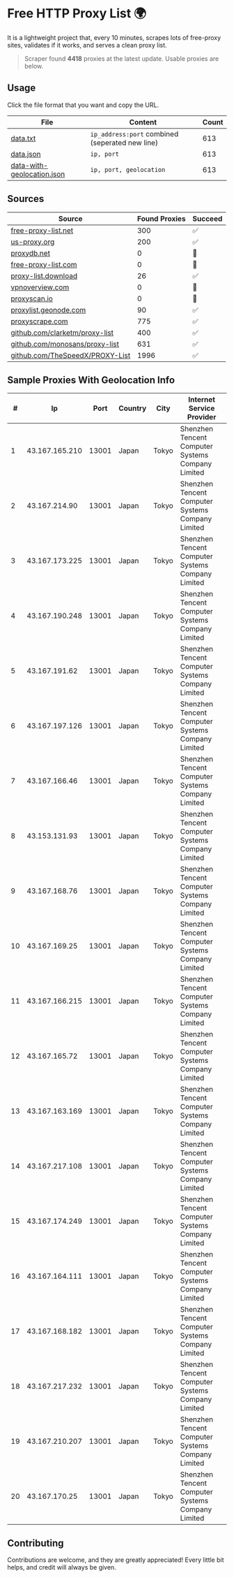 
# Free HTTP Proxy List 🌍

It is a lightweight project that, every 10 minutes, scrapes lots of free-proxy sites, validates if it works, and serves a clean proxy list.


> Scraper found **4418** proxies at the latest update. Usable proxies are below.

## Usage

Click the file format that you want and copy the URL.


|File|Content|Count|
|----|-------|-----|
|[data.txt](https://raw.githubusercontent.com/themiralay/Proxy-List-World/master/data.txt)|`ip_address:port` combined (seperated new line)|613|
|[data.json](https://raw.githubusercontent.com/themiralay/Proxy-List-World/master/data.json)|`ip, port`|613|
|[data-with-geolocation.json](https://raw.githubusercontent.com/themiralay/Proxy-List-World/master/data-with-geolocation.json)|`ip, port, geolocation`|613|

## Sources

|Source|Found Proxies|Succeed|
|------|-------------|-------|
|[free-proxy-list.net](https://free-proxy-list.net)|300|✅|
|[us-proxy.org](https://www.us-proxy.org)|200|✅|
|[proxydb.net](http://proxydb.net)|0|🚫|
|[free-proxy-list.com](https://free-proxy-list.com/?page=&port=&type%5B%5D=http&type%5B%5D=https&up_time=0&search=Search)|0|🚫|
|[proxy-list.download](https://www.proxy-list.download/HTTP)|26|✅|
|[vpnoverview.com](https://vpnoverview.com/privacy/anonymous-browsing/free-proxy-servers)|0|🚫|
|[proxyscan.io](https://www.proxyscan.io)|0|🚫|
|[proxylist.geonode.com](https://proxylist.geonode.com/api/proxy-list?limit=300&page=1&sort_by=lastChecked&sort_type=desc&protocols=http,https)|90|✅|
|[proxyscrape.com](https://api.proxyscrape.com/v2/?request=displayproxies&protocol=http&timeout=10000&country=all&ssl=all&anonymity=all)|775|✅|
|[github.com/clarketm/proxy-list](https://raw.githubusercontent.com/clarketm/proxy-list/master/proxy-list-raw.txt)|400|✅|
|[github.com/monosans/proxy-list](https://raw.githubusercontent.com/monosans/proxy-list/main/proxies/http.txt)|631|✅|
|[github.com/TheSpeedX/PROXY-List](https://raw.githubusercontent.com/TheSpeedX/PROXY-List/master/http.txt)|1996|✅|


## Sample Proxies With Geolocation Info

|#|Ip|Port|Country|City|Internet Service Provider|
|-|--|----|-------|----|-------------------------|
|1|43.167.165.210|13001|Japan|Tokyo|Shenzhen Tencent Computer Systems Company Limited|
|2|43.167.214.90|13001|Japan|Tokyo|Shenzhen Tencent Computer Systems Company Limited|
|3|43.167.173.225|13001|Japan|Tokyo|Shenzhen Tencent Computer Systems Company Limited|
|4|43.167.190.248|13001|Japan|Tokyo|Shenzhen Tencent Computer Systems Company Limited|
|5|43.167.191.62|13001|Japan|Tokyo|Shenzhen Tencent Computer Systems Company Limited|
|6|43.167.197.126|13001|Japan|Tokyo|Shenzhen Tencent Computer Systems Company Limited|
|7|43.167.166.46|13001|Japan|Tokyo|Shenzhen Tencent Computer Systems Company Limited|
|8|43.153.131.93|13001|Japan|Tokyo|Shenzhen Tencent Computer Systems Company Limited|
|9|43.167.168.76|13001|Japan|Tokyo|Shenzhen Tencent Computer Systems Company Limited|
|10|43.167.169.25|13001|Japan|Tokyo|Shenzhen Tencent Computer Systems Company Limited|
|11|43.167.166.215|13001|Japan|Tokyo|Shenzhen Tencent Computer Systems Company Limited|
|12|43.167.165.72|13001|Japan|Tokyo|Shenzhen Tencent Computer Systems Company Limited|
|13|43.167.163.169|13001|Japan|Tokyo|Shenzhen Tencent Computer Systems Company Limited|
|14|43.167.217.108|13001|Japan|Tokyo|Shenzhen Tencent Computer Systems Company Limited|
|15|43.167.174.249|13001|Japan|Tokyo|Shenzhen Tencent Computer Systems Company Limited|
|16|43.167.164.111|13001|Japan|Tokyo|Shenzhen Tencent Computer Systems Company Limited|
|17|43.167.168.182|13001|Japan|Tokyo|Shenzhen Tencent Computer Systems Company Limited|
|18|43.167.217.232|13001|Japan|Tokyo|Shenzhen Tencent Computer Systems Company Limited|
|19|43.167.210.207|13001|Japan|Tokyo|Shenzhen Tencent Computer Systems Company Limited|
|20|43.167.170.25|13001|Japan|Tokyo|Shenzhen Tencent Computer Systems Company Limited|



## Contributing

Contributions are welcome, and they are greatly appreciated! Every
little bit helps, and credit will always be given.


